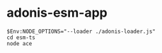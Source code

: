 # adonis-esm-app

```console
$Env:NODE_OPTIONS="--loader ./adonis-loader.js"
cd esm-ts
node ace
```
